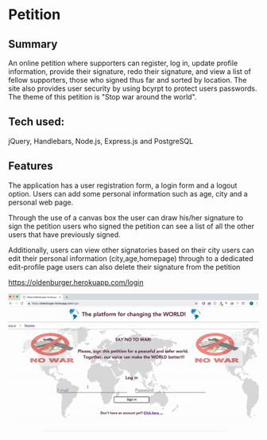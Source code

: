 # Petition

## Summary

An online petition where supporters can register, log in, update profile information, provide their signature, redo their signature, and view a list of fellow supporters, those who signed thus far and sorted by location. The site also provides user security by using bcyrpt to protect users passwords. The theme of this petition is "Stop war around the world". 

## Tech used:
jQuery, Handlebars, Node.js, Express.js and PostgreSQL

## Features

The application has a user registration form, a login form and a logout option.
Users can add some personal information such as age, city and a personal web page.

Through the use of a canvas box the user can draw his/her signature to sign the petition users who signed the petition can see a list of all the other users that have previously signed.

Additionally, users can view other signatories based on their city users can edit their personal information (city,age,homepage) through to a dedicated edit-profile page users can also delete their signature from the petition

https://oldenburger.herokuapp.com/login



<img src="petition.gif">